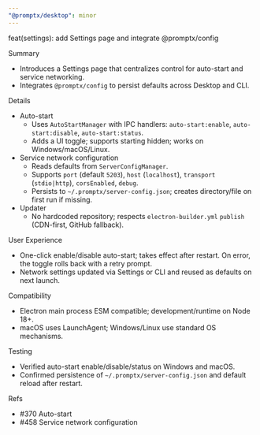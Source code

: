 ```yaml
---
"@promptx/desktop": minor
---
```


feat(settings): add Settings page and integrate @promptx/config

Summary
- Introduces a Settings page that centralizes control for auto-start and service networking.
- Integrates `@promptx/config` to persist defaults across Desktop and CLI.

Details
- Auto-start
  - Uses `AutoStartManager` with IPC handlers: `auto-start:enable`, `auto-start:disable`, `auto-start:status`.
  - Adds a UI toggle; supports starting hidden; works on Windows/macOS/Linux.
- Service network configuration
  - Reads defaults from `ServerConfigManager`.
  - Supports `port` (default `5203`), `host` (`localhost`), `transport` (`stdio|http`), `corsEnabled`, `debug`.
  - Persists to `~/.promptx/server-config.json`; creates directory/file on first run if missing.
- Updater
  - No hardcoded repository; respects `electron-builder.yml` `publish` (CDN-first, GitHub fallback).

User Experience
- One-click enable/disable auto-start; takes effect after restart. On error, the toggle rolls back with a retry prompt.
- Network settings updated via Settings or CLI and reused as defaults on next launch.

Compatibility
- Electron main process ESM compatible; development/runtime on Node 18+.
- macOS uses LaunchAgent; Windows/Linux use standard OS mechanisms.

Testing
- Verified auto-start enable/disable/status on Windows and macOS.
- Confirmed persistence of `~/.promptx/server-config.json` and default reload after restart.

Refs
- #370 Auto-start
- #458 Service network configuration
